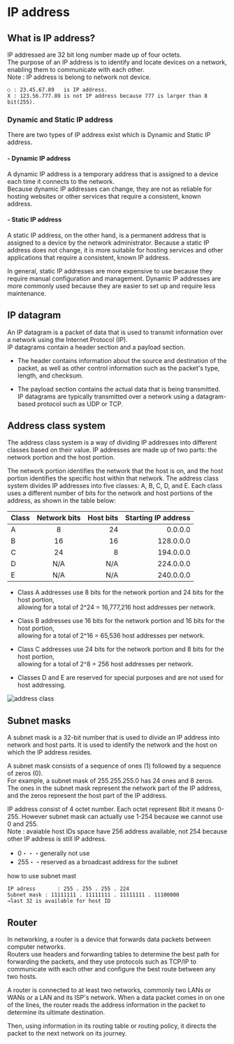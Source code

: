 # IP address
## What is IP address?
IP addressed are 32 bit long number made up of four octets.<br>
The purpose of an IP address is to identify and locate devices on a network, enabling them to communicate with each other.<br>
Note : IP address is belong to network not device.
```
○ : 23.45.67.89   is IP address.
X : 123.56.777.89 is not IP address because 777 is larger than 8 bit(255).
```
### Dynamic and Static IP address
There are two types of IP address exist which is Dynamic and Static IP address.<br>

####  - Dynamic IP address
A dynamic IP address is a temporary address that is assigned to a device each time it connects to the network.<br>
Because dynamic IP addresses can change, they are not as reliable for hosting websites or other services that require a consistent, known address.

####  - Static IP address
A static IP address, on the other hand, is a permanent address that is assigned to a device by the network administrator. Because a static IP address does not change, it is more suitable for hosting services and other applications that require a consistent, known IP address.


In general, static IP addresses are more expensive to use because they require manual configuration and management. Dynamic IP addresses are more commonly used because they are easier to set up and require less maintenance.
## IP datagram
An IP datagram is a packet of data that is used to transmit information over a network using the Internet Protocol (IP).<br>
IP datagrams contain a header section and a payload section.

* The header contains information about the source and destination of the packet, as well as other control information such as the packet's type, length, and checksum.

* The payload section contains the actual data that is being transmitted. IP datagrams are typically transmitted over a network using a datagram-based protocol such as UDP or TCP.

## Address class system

The address class system is a way of dividing IP addresses into different classes based on their value.
IP addresses are made up of two parts: the network portion and the host portion.

The network portion identifies the network that the host is on, and the host portion identifies the specific host within that network. The address class system divides IP addresses into five classes: A, B, C, D, and E. Each class uses a different number of bits for the network and host portions of the address, as shown in the table below:

| Class | Network bits | Host bits |Starting IP address |
| ------------- |:-------------:| ----------:|--------------------:|
| A | 8 | 24 | 0.0.0.0 |
| B | 16 | 16 | 128.0.0.0 |
| C | 24 | 8 | 194.0.0.0 |
| D | N/A | N/A | 224.0.0.0 |
| E | N/A | N/A | 240.0.0.0 |

* Class A addresses use 8 bits for the network portion and 24 bits for the host portion, <br>
  allowing for a total of 2^24 = 16,777,216 host addresses per network.


* Class B addresses use 16 bits for the network portion and 16 bits for the host portion,<br>
  allowing for a total of 2^16 = 65,536 host addresses per network.


* Class C addresses use 24 bits for the network portion and 8 bits for the host portion, <br>
  allowing for a total of 2^8 = 256 host addresses per network.


* Classes D and E are reserved for special purposes and are not used for host addressing.

![address class](https://user-images.githubusercontent.com/75428655/207469176-8e418357-b2dd-4d0d-a488-2d785ac930cc.png)

## Subnet masks
A subnet mask is a 32-bit number that is used to divide an IP address into network and host parts. It is used to identify the network and the host on which the IP address resides.<br>

A subnet mask consists of a sequence of ones (1) followed by a sequence of zeros (0).<br>
For example, a subnet mask of 255.255.255.0 has 24 ones and 8 zeros. <br>
The ones in the subnet mask represent the network part of the IP address, and the zeros represent the host part of the IP address.<br>

IP address consist of 4 octet number. Each octet represent 8bit it means 0-255. However subnet mask can actually use 1-254 because we cannot use 0 and 255.<br>
Note : avaiable host IDs space have 256 address available, not 254 because other IP address is still IP address.

* 0・・・generally not use
* 255・・reserved as a broadcast address for the subnet


how to use subnet mast
```
IP adress       : 255 . 255 . 255 . 224
Subnet mask : 11111111 . 11111111 . 11111111 . 11100000
→last 32 is available for host ID
```




## Router
In networking, a router is a device that forwards data packets between computer networks. <br>
Routers use headers and forwarding tables to determine the best path for forwarding the packets, and they use protocols such as TCP/IP to communicate with each other and configure the best route between any two hosts. <br>

A router is connected to at least two networks, commonly two LANs or WANs or a LAN and its ISP's network. When a data packet comes in on one of the lines, the router reads the address information in the packet to determine its ultimate destination.  <br>

Then, using information in its routing table or routing policy, it directs the packet to the next network on its journey.
